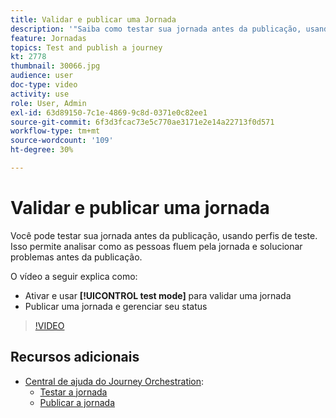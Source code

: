 ```yaml
---
title: Validar e publicar uma Jornada
description: '"Saiba como testar sua jornada antes da publicação, usando perfis de teste. "'
feature: Jornadas
topics: Test and publish a journey
kt: 2778
thumbnail: 30066.jpg
audience: user
doc-type: video
activity: use
role: User, Admin
exl-id: 63d89150-7c1e-4869-9c8d-0371e0c82ee1
source-git-commit: 6f3d3fcac73e5c770ae3171e2e14a22713f0d571
workflow-type: tm+mt
source-wordcount: '109'
ht-degree: 30%

---
```


# Validar e publicar uma jornada

Você pode testar sua jornada antes da publicação, usando perfis de teste. Isso permite analisar como as pessoas fluem pela jornada e solucionar problemas antes da publicação.

O vídeo a seguir explica como:

* Ativar e usar **[!UICONTROL test mode]** para validar uma jornada
* Publicar uma jornada e gerenciar seu status

>[!VIDEO](https://video.tv.adobe.com/v/30066?quality=12)

## Recursos adicionais

* [Central de ajuda do Journey Orchestration](https://docs.adobe.com/content/help/pt-BR/journeys/using/journey-orchestration-home.html):
   * [Testar a jornada](https://docs.adobe.com/content/help/en/journeys/using/building-journeys/journeytesting.html)
   * [Publicar a jornada](https://docs.adobe.com/content/help/en/journeys/using/building-journeys/journeypublication.html)
